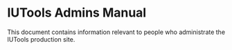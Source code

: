 # IUTools Admins Manual

This document contains information relevant to people who administrate
the IUTools production site.

